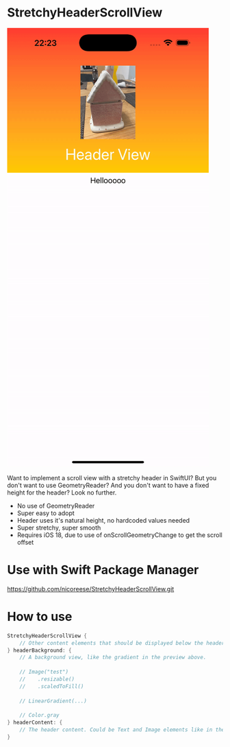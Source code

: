 #  StretchyHeaderScrollView

![me](https://github.com/nicoreese/StretchyHeaderScrollView/blob/main/Intro.gif)

Want to implement a scroll view with a stretchy header in SwiftUI? But you don't want to use GeometryReader? And you don't want to have a fixed height for the header? Look no further.

* No use of GeometryReader
* Super easy to adopt
* Header uses it's natural height, no hardcoded values needed
* Super stretchy, super smooth
* Requires iOS 18, due to use of onScrollGeometryChange to get the scroll offset

# Use with Swift Package Manager
https://github.com/nicoreese/StretchyHeaderScrollView.git

# How to use
```swift
StretchyHeaderScrollView {
    // Other content elements that should be displayed below the header, like the Hello text in the preview above.
} headerBackground: {
    // A background view, like the gradient in the preview above.

    // Image("test")
    //    .resizable()
    //    .scaledToFill()

    // LinearGradient(...)
            
    // Color.gray
} headerContent: {
    // The header content. Could be Text and Image elements like in the preview above.
}
```
